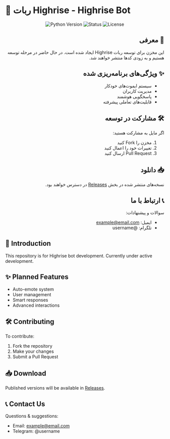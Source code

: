 # 🤖 ربات Highrise - Highrise Bot

<div align="center">
  <img src="https://img.shields.io/badge/Python-3.8%2B-blue" alt="Python Version">
  <img src="https://img.shields.io/badge/Status-Under%20Development-yellow" alt="Status">
  <img src="https://img.shields.io/badge/License-MIT-green" alt="License">
</div>

<div align="right" dir="rtl">

## 🌟 معرفی
این مخزن برای توسعه ربات Highrise ایجاد شده است. در حال حاضر در مرحله توسعه هستیم و به زودی کدها منتشر خواهند شد.

## ✨ ویژگی‌های برنامه‌ریزی شده
- سیستم ایموت‌های خودکار
- مدیریت کاربران
- پاسخگویی هوشمند
- قابلیت‌های تعاملی پیشرفته

## 🛠️ مشارکت در توسعه
اگر مایل به مشارکت هستید:
1. مخزن را Fork کنید
2. تغییرات خود را اعمال کنید
3. Pull Request ارسال کنید

## 📥 دانلود
نسخه‌های منتشر شده در بخش [Releases](https://github.com/username/repo-name/releases) در دسترس خواهند بود.

## 📞 ارتباط با ما
سوالات و پیشنهادات:
- ایمیل: example@email.com
- تلگرام: @username

</div>

<div align="left">

## 🌟 Introduction
This repository is for Highrise bot development. Currently under active development.

## ✨ Planned Features
- Auto-emote system
- User management
- Smart responses
- Advanced interactions

## 🛠️ Contributing
To contribute:
1. Fork the repository
2. Make your changes
3. Submit a Pull Request

## 📥 Download
Published versions will be available in [Releases](https://github.com/username/repo-name/releases).

## 📞 Contact Us
Questions & suggestions:
- Email: example@email.com
- Telegram: @username

</div>
